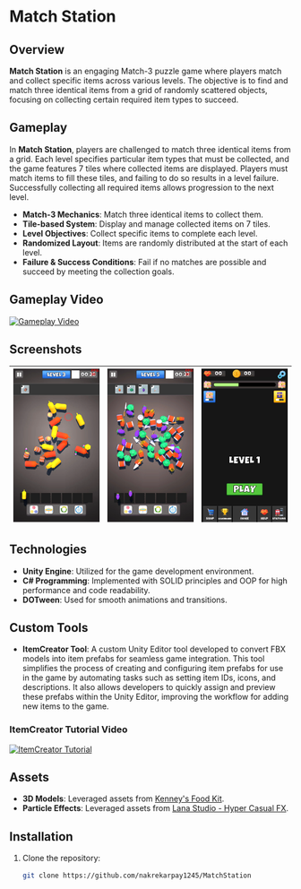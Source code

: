 # Match Station

## Overview

**Match Station** is an engaging Match-3 puzzle game where players match and collect specific items across various levels. The objective is to find and match three identical items from a grid of randomly scattered objects, focusing on collecting certain required item types to succeed.

## Gameplay

In **Match Station**, players are challenged to match three identical items from a grid. Each level specifies particular item types that must be collected, and the game features 7 tiles where collected items are displayed. Players must match items to fill these tiles, and failing to do so results in a level failure. Successfully collecting all required items allows progression to the next level.

- **Match-3 Mechanics**: Match three identical items to collect them.
- **Tile-based System**: Display and manage collected items on 7 tiles.
- **Level Objectives**: Collect specific items to complete each level.
- **Randomized Layout**: Items are randomly distributed at the start of each level.
- **Failure & Success Conditions**: Fail if no matches are possible and succeed by meeting the collection goals.

## Gameplay Video

[![Gameplay Video](https://img.youtube.com/vi/-yNsxpZrWdg/0.jpg)](https://youtu.be/-yNsxpZrWdg)

## Screenshots

| ![Screenshot 1](Assets/ScreenShoots/Level_3.png) | ![Screenshot 2](Assets/ScreenShoots/Level_5.png) | ![Screenshot 3](Assets/ScreenShoots/MainMenu.png) |
|:------------------------------------:|:------------------------------------:|:------------------------------------:|

## Technologies

- **Unity Engine**: Utilized for the game development environment.
- **C# Programming**: Implemented with SOLID principles and OOP for high performance and code readability.
- **DOTween**: Used for smooth animations and transitions.

  
## Custom Tools

- **ItemCreator Tool**: A custom Unity Editor tool developed to convert FBX models into item prefabs for seamless game integration. This tool simplifies the process of creating and configuring item prefabs for use in the game by automating tasks such as setting item IDs, icons, and descriptions. It also allows developers to quickly assign and preview these prefabs within the Unity Editor, improving the workflow for adding new items to the game.

### ItemCreator Tutorial Video

[![ItemCreator Tutorial](https://img.youtube.com/vi/3M8tVMEeeug/0.jpg)](https://www.youtube.com/watch?v=3M8tVMEeeug)

## Assets

- **3D Models**: Leveraged assets from [Kenney's Food Kit](https://kenney.nl/assets/food-kit).
- **Particle Effects**: Leveraged assets from [Lana Studio - Hyper Casual FX](https://assetstore.unity.com/packages/vfx/particles/hyper-casual-fx-200333).

## Installation

1. Clone the repository:
   ```bash
   git clone https://github.com/nakrekarpay1245/MatchStation
